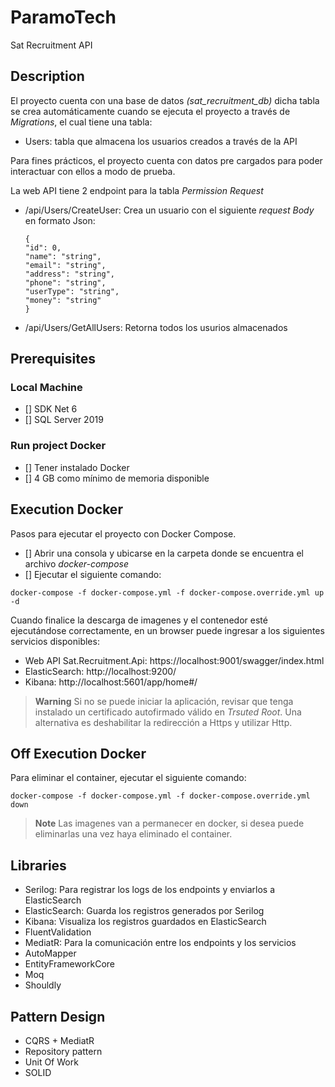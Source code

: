 # ParamoTech
Sat Recruitment API

## Description

El proyecto cuenta con una base de datos _(sat_recruitment_db)_ dicha tabla se crea automáticamente cuando se ejecuta el proyecto a través de _Migrations_, el cual tiene una tabla:

- Users: tabla que almacena los usuarios creados a través de la API

Para fines prácticos, el proyecto cuenta con datos pre cargados para poder interactuar con ellos a modo de prueba.

La web API tiene 2 endpoint para la tabla _Permission Request_

- /api/Users/CreateUser: Crea un usuario con el siguiente _request Body_ en formato Json:
  ```
  {
  "id": 0,
  "name": "string",
  "email": "string",
  "address": "string",
  "phone": "string",
  "userType": "string",
  "money": "string"
  }
  ```
- /api/Users/GetAllUsers: Retorna todos los usurios almacenados

## Prerequisites

### Local Machine
- [] SDK Net 6
- [] SQL Server 2019
### Run project Docker
-  [] Tener instalado Docker
-  [] 4 GB como mínimo de memoria disponible

## Execution Docker

Pasos para ejecutar el proyecto con Docker Compose.
- [] Abrir una consola y ubicarse en la carpeta donde se encuentra el archivo _docker-compose_
- [] Ejecutar el siguiente comando:
```
docker-compose -f docker-compose.yml -f docker-compose.override.yml up -d
```
Cuando finalice la descarga de imagenes y el contenedor esté ejecutándose correctamente, en un browser puede ingresar a los siguientes servicios disponibles:

- Web API Sat.Recruitment.Api: https://localhost:9001/swagger/index.html
- ElasticSearch: http://localhost:9200/
- Kibana: http://localhost:5601/app/home#/

> **Warning**
> Si no se puede iniciar la aplicación, revisar que tenga instalado un certificado autofirmado válido en _Trsuted Root_. 
> Una alternativa es deshabilitar la redirección a Https y utilizar Http.

## Off Execution Docker

Para eliminar el container, ejecutar el siguiente comando:
```
docker-compose -f docker-compose.yml -f docker-compose.override.yml down
```
> **Note**
> Las imagenes van a permanecer en docker, si desea puede eliminarlas una vez haya eliminado el container.

## Libraries

- Serilog: Para registrar los logs de los endpoints y enviarlos a ElasticSearch
- ElasticSearch: Guarda los registros generados por Serilog
- Kibana: Visualiza los registros guardados en ElasticSearch
- FluentValidation
- MediatR: Para la comunicación entre los endpoints y los servicios
- AutoMapper
- EntityFrameworkCore
- Moq
- Shouldly

## Pattern Design

- CQRS + MediatR
- Repository pattern
- Unit Of Work
- SOLID
